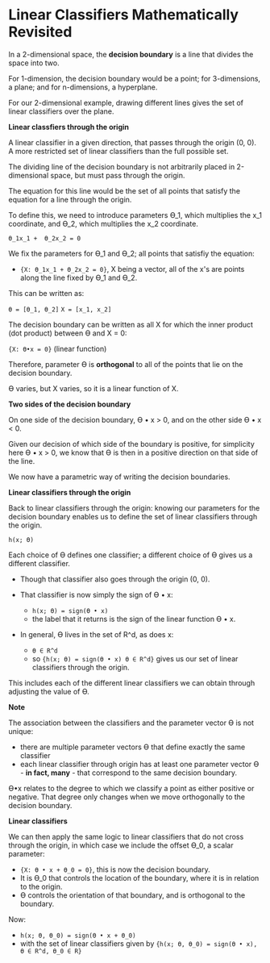 # Linear Classifiers Mathematically Revisited

In a 2-dimensional space, the **decision boundary** is a line that divides the space into two.

For 1-dimension, the decision boundary would be a point; for 3-dimensions, a plane; and for n-dimensions, a hyperplane.

For our 2-dimensional example, drawing different lines gives the set of linear classifiers over the plane.

**Linear classfiers through the origin**

A linear classifier in a given direction, that passes through the origin (0, 0). A more restricted set of linear classifiers than the full possible set.

The dividing line of the decision boundary is not arbitrarily placed in 2-dimensional space, but must pass through the origin.

The equation for this line would be the set of all points that satisfy the equation for a line through the origin.

To define this, we need to introduce parameters ϴ_1, which multiplies the x_1 coordinate, and ϴ_2, which multiplies the x_2 coordinate.

`ϴ_1x_1 +  ϴ_2x_2 = 0`

We fix the parameters for ϴ_1 and ϴ_2; all points that satisfiy the equation:

- `{X: ϴ_1x_1 + ϴ_2x_2 = 0}`, X being a vector, all of the x's are points along the line fixed by ϴ_1 and ϴ_2.

This can be written as:

`ϴ = [ϴ_1, ϴ_2]`
`X = [x_1, x_2]`

The decision boundary can be written as all X for which the inner product (dot product) between ϴ and X = 0:

`{X: ϴ•x = 0}` (linear function)

Therefore, parameter ϴ is **orthogonal** to all of the points that lie on the decision boundary.

ϴ varies, but X varies, so it is a linear function of X.

**Two sides of the decision boundary**

On one side of the decision boundary, ϴ • x > 0, and on the other side ϴ • x < 0.

Given our decision of which side of the boundary is positive, for simplicity here ϴ • x > 0, we know that ϴ is then in a positive direction on that side of the line.

We now have a parametric way of writing the decision boundaries.

**Linear classifiers through the origin**

Back to linear classifiers through the origin: knowing our parameters for the decision boundary enables us to define the set of linear classifiers through the origin.

`h(x; ϴ)`

Each choice of ϴ defines one classifier; a different choice of ϴ gives us a different classifier.

- Though that classifier also goes through the origin (0, 0).

- That classifier is now simply the sign of ϴ • x:

  - `h(x; ϴ) = sign(ϴ • x)`
  - the label that it returns is the sign of the linear function ϴ • x.

- In general, ϴ lives in the set of R^d, as does x:
  - `ϴ ∈ R^d`
  - so `{h(x; ϴ) = sign(ϴ • x) ϴ ∈ R^d}` gives us our set of linear classifiers through the origin.

This includes each of the different linear classifiers we can obtain through adjusting the value of ϴ.

**Note**

The association between the classifiers and the parameter vector ϴ is not unique:

- there are multiple parameter vectors ϴ that define exactly the same classifier
- each linear classifier through origin has at least one parameter vector ϴ - **in fact, many** - that correspond to the same decision boundary.

ϴ•x relates to the degree to which we classify a point as either positive or negative. That degree only changes when we move orthogonally to the decision boundary.

**Linear classifiers**

We can then apply the same logic to linear classifiers that do not cross through the origin, in which case we include the offset ϴ_0, a scalar parameter:

- `{X: ϴ • x + ϴ_0 = 0}`, this is now the decision boundary.
- It is ϴ_0 that controls the location of the boundary, where it is in relation to the origin.
- ϴ controls the orientation of that boundary, and is orthogonal to the boundary.

Now:

- `h(x; ϴ, ϴ_0) = sign(ϴ • x + ϴ_0)`
- with the set of linear classifiers given by `{h(x; ϴ, ϴ_0) = sign(ϴ • x), ϴ ∈ R^d, ϴ_0 ∈ R}`
